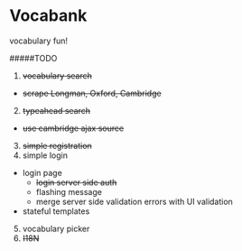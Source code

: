 Vocabank
=================================
vocabulary fun!

#####TODO
1.  ~~vocabulary search~~
  - ~~scrape Longman, Oxford, Cambridge~~
2.  ~~typeahead search~~
  - ~~use cambridge ajax source~~
3.  ~~simple registration~~
4. simple login
  - login page
    - ~~login server side auth~~
    - flashing message
    - merge server side validation errors with UI validation
  - stateful templates
5. vocabulary picker
6. ~~I18N~~
